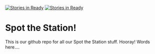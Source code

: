 [![Stories in Ready](https://badge.waffle.io/spot-the-station/spot-the-station.png?label=ready&title=Ready)](https://waffle.io/spot-the-station/spot-the-station)
[![Stories in Ready](https://badge.waffle.io/spot-the-station/spot-the-station.svg?label=ready&title=Ready)](http://waffle.io/spot-the-station/spot-the-station)

# Spot the Station!

This is our github repo for all our Spot the Station stuff. Hooray! Words here....
